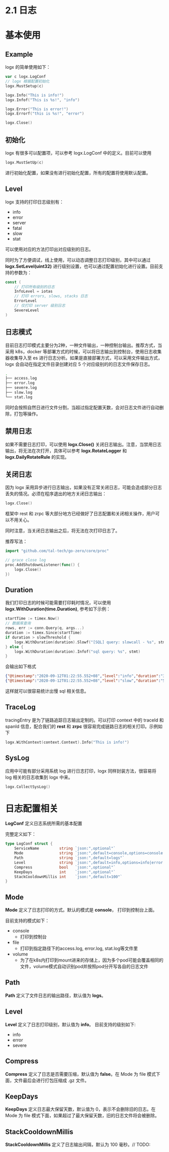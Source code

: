 # 2.1 日志

# 基本使用
## Example


logx 的简单使用如下：


```go
var c logx.LogConf
// logx 根据配置初始化
logx.MustSetup(c)

logx.Info("This is info!")
logx.Infof("This is %s!", "info")

logx.Error("This is error!")
logx.Errorf("this is %s!", "error")

logx.Close()
```


## 初始化


logx 有很多可以配置项，可以参考 logx.LogConf 中的定义。目前可以使用


```go
logx.MustSetUp(c)
```


进行初始化配置，如果没有进行初始化配置，所有的配置将使用默认配置。


## Level


logx 支持的打印日志级别有：


- info
- error
- server
- fatal
- slow
- stat



可以使用对应的方法打印出对应级别的日志。


同时为了方便调试，线上使用，可以动态调整日志打印级别，其中可以通过 **logx.SetLevel(uint32)** 进行级别设置，也可以通过配置初始化进行设置。目前支持的参数为：


```go
const (
	// 打印所有级别的日志
	InfoLevel = iotas
	// 打印 errors, slows, stacks 日志
	ErrorLevel
	// 仅打印 server 级别日志
	SevereLevel
)
```


## 日志模式


目前日志打印模式主要分为2种，一种文件输出，一种控制台输出。推荐方式，当采用 k8s，docker 等部署方式的时候，可以将日志输出到控制台，使用日志收集器收集导入至 es 进行日志分析。如果是直接部署方式，可以采用文件输出方式，logx 会自动在指定文件目录创建对应 5 个对应级别的的日志文件保存日志。


```bash
.
├── access.log
├── error.log
├── severe.log
├── slow.log
└── stat.log
```


同时会按照自然日进行文件分割，当超过指定配置天数，会对日志文件进行自动删除，打包等操作。


## 禁用日志


如果不需要日志打印，可以使用 **logx.Close()** 关闭日志输出。注意，当禁用日志输出，将无法在次打开，具体可以参考 **logx.RotateLogger** 和 **logx.DailyRotateRule** 的实现。


## 关闭日志


因为 logx 采用异步进行日志输出，如果没有正常关闭日志，可能会造成部分日志丢失的情况。必须在程序退出的地方关闭日志输出：


```go
logx.Close()
```


框架中 rest 和 zrpc 等大部分地方已经做好了日志配置和关闭相关操作，用户可以不用关心。


同时注意，当关闭日志输出之后，将无法在次打印日志了。


推荐写法：


```go
import "github.com/tal-tech/go-zero/core/proc"

// grace close log
proc.AddShutdownListener(func() {
	logx.Close()
})
```


## Duration


我们打印日志的时候可能需要打印耗时情况，可以使用 **logx.WithDuration(time.Duration)**, 参考如下示例：


```go
startTime := timex.Now()
// 数据库查询
rows, err := conn.Query(q, args...)
duration := timex.Since(startTime)
if duration > slowThreshold {
    logx.WithDuration(duration).Slowf("[SQL] query: slowcall - %s", stmt)
} else {
    logx.WithDuration(duration).Infof("sql query: %s", stmt)
}
```


会输出如下格式


```json
{"@timestamp":"2020-09-12T01:22:55.552+08","level":"info","duration":"3.0ms","content":"sql query:..."}
{"@timestamp":"2020-09-12T01:22:55.552+08","level":"slow","duration":"500ms","content":"[SQL] query: slowcall - ..."}
```


这样就可以很容易统计出慢 sql 相关信息。


## TraceLog


tracingEntry 是为了链路追踪日志输出定制的。可以打印 context 中的 traceId 和 spanId 信息，配合我们的 **rest** 和 **zrpc** 很容易完成链路日志的相关打印。示例如下


```go
logx.WithContext(context.Context).Info("This is info!")
```


## SysLog


应用中可能有部分采用系统 log 进行日志打印，logx 同样封装方法，很容易将 log 相关的日志收集到 logx 中来。


```go
logx.CollectSysLog()
```




# 日志配置相关


**LogConf** 定义日志系统所需的基本配置


完整定义如下：


```go
type LogConf struct {
	ServiceName         string `json:",optional"`
	Mode                string `json:",default=console,options=console|file|volume"`
	Path                string `json:",default=logs"`
	Level               string `json:",default=info,options=info|error|severe"`
	Compress            bool   `json:",optional"`
	KeepDays            int    `json:",optional"`
	StackCooldownMillis int    `json:",default=100"`
}
```


## Mode


**Mode** 定义了日志打印的方式。默认的模式是 **console**， 打印到控制台上面。


目前支持的模式如下：


- console
   -  打印到控制台
- file
   - 打印到指定路径下的access.log, error.log, stat.log等文件里
- volume
   - 为了在k8s内打印到mount进来的存储上，因为多个pod可能会覆盖相同的文件，volume模式自动识别pod并按照pod分开写各自的日志文件



## Path


**Path** 定义了文件日志的输出路径，默认值为 **logs**。


## Level


**Level** 定义了日志打印级别，默认值为 **info**。
目前支持的级别如下:


- info
- error
- severe



## Compress


**Compress** 定义了日志是否需要压缩，默认值为 **false**。在 Mode 为 file 模式下面，文件最后会进行打包压缩成 .gz 文件。


## KeepDays


**KeepDays** 定义日志最大保留天数，默认值为 0，表示不会删除旧的日志。在 Mode 为 file 模式下面，如果超过了最大保留天数，旧的日志文件将会被删除。


## StackCooldownMillis


**StackCooldownMillis** 定义了日志输出间隔，默认为 100 毫秒。// TODO:

<Vssue title="logger" />
